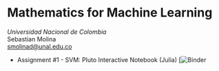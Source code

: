 # Mathematics for Machine Learning
*Universidad Nacional de Colombia*\
Sebastian Molina  \
[smolinad@unal.edu.co](mailto:smolinad@unal.edu.co)

- Assignment #1 - SVM: Pluto Interactive Notebook (Julia) [![Binder](https://hub.gke2.mybinder.org/user/fonsp-pluto-on-binder-2oolsvr5/pluto/edit?id=4e219618-bbd2-11ed-2503-7fbc8286d3e4&token=Yu6QGTbdTXiHwWp8kE1hyw)
